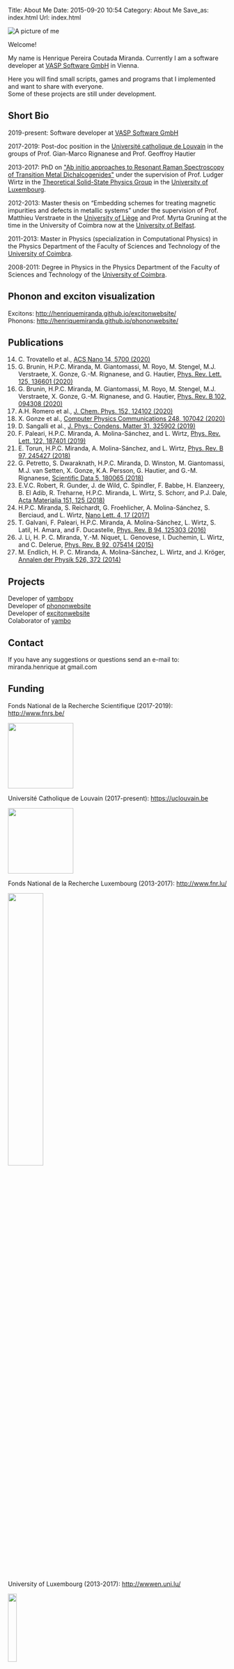 Title: About Me
Date: 2015-09-20 10:54
Category: About Me
Save_as: index.html
Url: index.html 

![A picture of me]({static}/images/me.jpg)

Welcome!

My name is Henrique Pereira Coutada Miranda.
Currently I am a software developer at [VASP Software GmbH](https://www.vasp.at/) in Vienna.

Here you will find small scripts, games and programs that I implemented and want to share with everyone.   
Some of these projects are still under development.

Short Bio
---------
2019-present: Software developer at [VASP Software GmbH](https://www.vasp.at/)

2017-2019: Post-doc position in the [Université catholique de Louvain](https://uclouvain.be/) in the groups of Prof. Gian-Marco Rignanese and Prof. Geoffroy Hautier

2013-2017: PhD on ["Ab initio approaches to Resonant Raman Spectroscopy of Transition Metal Dichalcogenides"](http://orbilu.uni.lu/handle/10993/32659) under the supervision of
Prof. Ludger Wirtz in the [Theoretical Solid-State Physics Group](https://wwwen.uni.lu/recherche/fstc/physics_and_materials_science_research_unit/research_areas/theoretical_solid_state_physics)
in the [University of Luxembourg](https://wwwen.uni.lu/).

2012-2013: Master thesis on “Embedding schemes for treating magnetic impurities and defects in metallic systems” under the supervision of 
Prof. Matthieu Verstraete in the [University of Liège](https://www.ulg.ac.be) and 
Prof. Myrta Gruning at the time in the University of Coimbra now at the [University of Belfast](https://www.qub.ac.uk/).

2011-2013: Master in Physics (specialization in Computational Physics) in the Physics Department of the Faculty of Sciences and Technology of the [University of Coimbra](http://www.uc.pt).

2008-2011: Degree in Physics in the Physics Department of the Faculty of Sciences and Technology of the [University of Coimbra](http://www.uc.pt).

Phonon and exciton visualization
--------------------------------
Excitons: <http://henriquemiranda.github.io/excitonwebsite/>  
Phonons: <http://henriquemiranda.github.io/phononwebsite/>  

Publications
------------

14. C. Trovatello et al., [ACS Nano 14, 5700 (2020)](https://doi.org/10.1021/acsnano.0c00309)
13. G. Brunin, H.P.C. Miranda, M. Giantomassi, M. Royo, M. Stengel, M.J. Verstraete, X. Gonze, G.-M. Rignanese, and G. Hautier, [Phys. Rev. Lett. 125, 136601 (2020)](https://doi.org/10.1103/PhysRevLett.125.136601)
12. G. Brunin, H.P.C. Miranda, M. Giantomassi, M. Royo, M. Stengel, M.J. Verstraete, X. Gonze, G.-M. Rignanese, and G. Hautier, [Phys. Rev. B 102, 094308 (2020)](https://doi.org/10.1103/PhysRevB.102.094308)
11. A.H. Romero et al., [J. Chem. Phys. 152, 124102 (2020)](https://doi.org/10.1063/1.5144261)
10. X. Gonze et al., [Computer Physics Communications 248, 107042 (2020)](https://doi.org/10.1016/j.cpc.2019.107042)
9. D. Sangalli et al., [J. Phys.: Condens. Matter 31, 325902 (2019)](https://doi.org/10.1088/1361-648X/ab15d0)
8. F. Paleari, H.P.C. Miranda, A. Molina-Sánchez, and L. Wirtz, [Phys. Rev. Lett. 122, 187401 (2019)](https://doi.org/10.1103/PhysRevLett.122.187401)
7. E. Torun, H.P.C. Miranda, A. Molina-Sánchez, and L. Wirtz, [Phys. Rev. B 97, 245427 (2018)](https://doi.org/10.1103/PhysRevB.97.245427)
6. G. Petretto, S. Dwaraknath, H.P.C. Miranda, D. Winston, M. Giantomassi, M.J. van Setten, X. Gonze, K.A. Persson, G. Hautier, and G.-M. Rignanese, [Scientific Data 5, 180065 (2018)](http://dx.doi.org/10.1038/sdata.2018.65)
5. E.V.C. Robert, R. Gunder, J. de Wild, C. Spindler, F. Babbe, H. Elanzeery, B. El Adib, R. Treharne, H.P.C. Miranda, L. Wirtz, S. Schorr, and P.J. Dale, [Acta Materialia 151, 125 (2018)](https://doi.org/10.1016/j.actamat.2018.03.043)
4. H.P.C. Miranda, S. Reichardt, G. Froehlicher, A. Molina-Sánchez, S. Berciaud, and L. Wirtz, [Nano Lett. 4, 17 (2017)](http://dx.doi.org/10.1021/acs.nanolett.6b05345)
3. T. Galvani, F. Paleari, H.P.C. Miranda, A. Molina-Sánchez, L. Wirtz, S. Latil, H. Amara, and F. Ducastelle, [Phys. Rev. B 94, 125303 (2016)](http://dx.doi.org/10.1103/PhysRevB.94.125303)
2. J. Li, H. P. C. Miranda, Y.-M. Niquet, L. Genovese, I. Duchemin, L. Wirtz, and C. Delerue, [Phys. Rev. B 92, 075414 (2015)](https://doi.org/10.1103/PhysRevB.92.075414)
1. M. Endlich, H. P. C. Miranda, A. Molina-Sánchez, L. Wirtz, and J. Kröger, [Annalen der Physik 526, 372 (2014)](http://onlinelibrary.wiley.com/doi/10.1002/andp.201400091/abstract)

Projects
--------
Developer of [yambopy](https://github.com/henriquemiranda/yambopy)  
Developer of [phononwebsite](https://github.com/henriquemiranda/phononwebsite)  
Developer of [excitonwebsite](https://github.com/henriquemiranda/excitonwebsite)  
Colaborator of [yambo](http://www.yambo-code.org/)  

Contact
-------
If you have any suggestions or questions send an e-mail to:  
miranda.henrique at gmail.com

Funding
-------

Fonds National de la Recherche Scientifique (2017-2019): <http://www.fnrs.be/> 

<img src="{static}/images/fnrs.png" width="150px">

Université Catholique de Louvain (2017-present): <https://uclouvain.be>

<img src="{static}/images/ucl.jpg" width="150px">

Fonds National de la Recherche Luxembourg (2013-2017): <http://www.fnr.lu/>  

<img src="{static}/images/fnr.jpg" style="width:40%;">

University of Luxembourg (2013-2017): <http://wwwen.uni.lu/> 

<img src="{static}/images/unilu.png" style="width:20%;">
 
